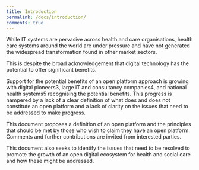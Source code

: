 ```yaml
---
title: Introduction
permalink: /docs/introduction/
comments: true
---
```

While IT systems are pervasive across
health and care organisations, health
care systems around the world are
under pressure and have not generated
the widespread transformation
found in other market sectors.

This is despite the broad
acknowledgement that digital
technology has the potential to
offer significant benefits.

Support for the potential benefits of an
open platform approach is growing with
digital pioneers3, large IT and consultancy
companies4, and national health systems5
recognising the potential benefits. This
progress is hampered by a lack of a
clear definition of what does and does
not constitute an open platform and a
lack of clarity on the issues that need
to be addressed to make progress.

This document proposes a definition
of an open platform and the principles
that should be met by those who wish
to claim they have an open platform.
Comments and further contributions
are invited from interested parties.

This document also seeks to identify
the issues that need to be resolved to
promote the growth of an open digital
ecosystem for health and social care
and how these might be addressed.
